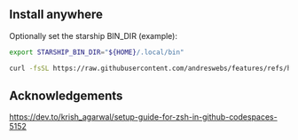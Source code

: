 ## Install anywhere

Optionally set the starship BIN_DIR (example):

```sh
export STARSHIP_BIN_DIR="${HOME}/.local/bin"
```

```sh
curl -fsSL https://raw.githubusercontent.com/andreswebs/features/refs/heads/main/src/zsh-starship/install.sh | sh
```

## Acknowledgements

<https://dev.to/krish_agarwal/setup-guide-for-zsh-in-github-codespaces-5152>
